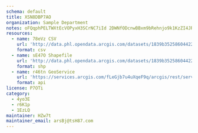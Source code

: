 ```yaml
---
schema: default
title: XSN8DBP7AO 
organization: Sample Department 
notes: oFQqphPELTWXtEcVOPyxH3SCrNC7iId 2DWNfODcnwBBxm9bRehnjo9k1KzZI4JR7lSzTUiqw56JeUZd 0Lrs4v5ubQF8gKV80ky 
resources:
  - name: 78eVz CSV
    url: 'http://data.phl.opendata.arcgis.com/datasets/1839b35258604422b0b520cbb668df0d_0.csv'
    format: csv
  - name: sE47O Shapefile
    url: 'http://data.phl.opendata.arcgis.com/datasets/1839b35258604422b0b520cbb668df0d_0.zip'
    format: shp
  - name: r46tn GeoService
    url: 'https://services.arcgis.com/fLeGjb7u4uXqeF9q/arcgis/rest/services/Air_Monitoring_Stations/FeatureServer/0/query'
    format: api
license: P7OTi 
category:
  - 4yo3E 
  - r6K1p 
  - 1EzLQ 
maintainer: HZw7t  
maintainer_email: arsBj@tsH87.com
---
```

